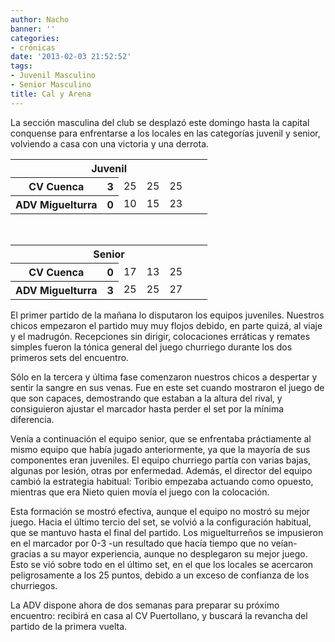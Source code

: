 ```yaml
---
author: Nacho
banner: ''
categories:
- crónicas
date: '2013-02-03 21:52:52'
tags:
- Juvenil Masculino
- Senior Masculino
title: Cal y Arena
---
```


La sección masculina del club se desplazó este domingo hasta la capital conquense para enfrentarse a los locales en las categorías juvenil y senior, volviendo a casa con una victoria y una derrota.

<table>
<tr><th colspan="7" align="center">Juvenil</th></tr>
<tr><th>CV Cuenca</th><th>3</th>
<td>25</td><td>25</td><td>25</td><td></td><td></td>
<tr><th>ADV Miguelturra</th><th>0</th>
<td>10</td><td>15</td><td>23</td><td></td><td></td>
</tr>
</table>

<p>&nbsp;</p>

<table>
<tr><th colspan="7" align="center">Senior</th></tr>
<tr><th>CV Cuenca</th><th>0</th>
<td>17</td><td>13</td><td>25</td><td></td><td></td>
<tr><th>ADV Miguelturra</th><th>3</th>
<td>25</td><td>25</td><td>27</td><td></td><td></td>
</tr>
</table>




El primer partido de la mañana lo disputaron los equipos juveniles. Nuestros chicos empezaron el partido muy muy flojos debido, en parte quizá, al viaje y el madrugón. Recepciones sin dirigir, colocaciones erráticas y remates simples fueron la tónica general del juego churriego durante los dos primeros sets del encuentro.

Sólo en la tercera y última fase comenzaron nuestros chicos a despertar y sentir la sangre en sus venas. Fue en este set cuando mostraron el juego de que son capaces, demostrando que estaban a la altura del rival, y consiguieron ajustar el marcador hasta perder el set por la mínima diferencia.

Venía a continuación el equipo senior, que se enfrentaba práctiamente al mismo equipo que había jugado anteriormente, ya que la mayoría de sus componentes eran juveniles. El equipo churriego partía con varias bajas, algunas por lesión, otras por enfermedad. Además, el director del equipo cambió la estrategia habitual: Toribio empezaba actuando como opuesto, mientras que era Nieto quien movía el juego con la colocación.

Esta formación se mostró efectiva, aunque el equipo no mostró su mejor juego. Hacia el último tercio del set, se volvió a la configuración habitual, que se mantuvo hasta el final del partido. Los miguelturreños se impusieron en el marcador por 0-3 -un resultado que hacía tiempo que no veían- gracias a su mayor experiencia, aunque no desplegaron su mejor juego. Esto se vió sobre todo en el último set, en el que los locales se acercaron peligrosamente a los 25 puntos, debido a un exceso de confianza de los churriegos.

La ADV dispone ahora de dos semanas para preparar su próximo encuentro: recibirá en casa al CV Puertollano, y buscará la revancha del partido de la primera vuelta.

